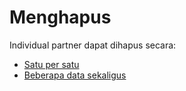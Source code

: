# Menghapus

Individual partner dapat dihapus secara:

* [Satu per satu](./hapus-satu.md)
* [Beberapa data sekaligus](./hapus-masal.md)
